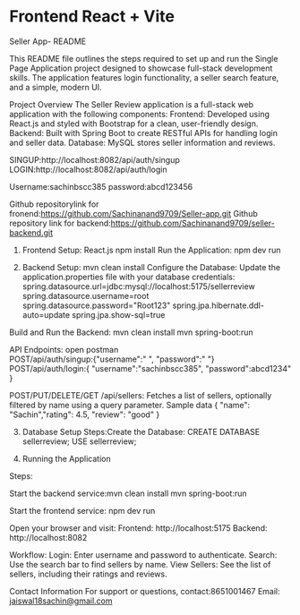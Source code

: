  # Frontend  React + Vite
Seller App- README

This README file outlines the steps required to set up and run the Single Page Application  project designed to showcase full-stack development skills. The application features login functionality, a seller search feature, and a simple, modern UI.

Project Overview
The Seller Review application  is a full-stack web application with the following components:
Frontend: Developed using React.js and styled with Bootstrap for a clean, user-friendly design.
Backend: Built with Spring Boot to create RESTful APIs for handling   login and seller data.
Database: MySQL stores seller information and reviews.

SINGUP:http://localhost:8082/api/auth/singup
LOGIN:http://localhost:8082/api/auth/login

Username:sachinbscc385
password:abcd123456

Github repositorylink for fronend:https://github.com/Sachinanand9709/Seller-app.git
Github repository link for backend:https://github.com/Sachinanand9709/seller-backend.git

1. Frontend Setup:  React.js 
   npm install
   Run the Application: npm dev run

3. Backend Setup:  mvn clean install
Configure the Database:
Update the application.properties file with your database credentials:
spring.datasource.url=jdbc:mysql://localhost:5175/sellerreview
spring.datasource.username=root
spring.datasource.password="Root123"
spring.jpa.hibernate.ddl-auto=update
spring.jpa.show-sql=true

Build and Run the Backend:
mvn clean install
mvn spring-boot:run

API Endpoints: open postman  
POST/api/auth/singup:{"username":" ", "password":" "}
POST/api/auth/login:{ "username":"sachinbscc385",
                        "password":abcd1234" }

POST/PUT/DELETE/GET /api/sellers: Fetches a list of sellers, optionally filtered by name using a query parameter.
Sample  data  { "name": "Sachin","rating": 4.5, "review": "good" }


3. Database Setup
Steps:Create the Database:
CREATE DATABASE sellerreview;
USE sellerreview;

4. Running the Application

Steps:

Start the backend service:mvn clean install
mvn spring-boot:run

Start the frontend service:
npm dev run 

Open your browser and visit:
Frontend: http://localhost:5175
Backend: http://localhost:8082

Workflow:
Login: Enter username and password to authenticate.
Search: Use the search bar to find sellers by name.
View Sellers: See the list of sellers, including their ratings and reviews.





Contact Information
For support or questions, 
contact:8651001467
Email: jaiswal18sachin@gmail.com



